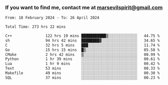 ### If you want to find me, contact me at marsevilspirit@gmail.com

<!--
**marsevilspirit/marsevilspirit** is a ✨ _special_ ✨ repository because its `README.md` (this file) appears on your GitHub profile.

Here are some ideas to get you started:

- 🔭 I’m currently working on ...
- 🌱 I’m currently learning ...
- 👯 I’m looking to collaborate on ...
- 🤔 I’m looking for help with ...
- 💬 Ask me about ...
- 📫 How to reach me: ...
- 😄 Pronouns: ...
- ⚡ Fun fact: ...
-->
<!--START_SECTION:waka-->

```txt
From: 18 February 2024 - To: 26 April 2024

Total Time: 273 hrs 22 mins

C++               122 hrs 19 mins ███████████▒░░░░░░░░░░░░░   44.75 %
sh                94 hrs 42 mins  ████████▓░░░░░░░░░░░░░░░░   34.65 %
C                 32 hrs 5 mins   ███░░░░░░░░░░░░░░░░░░░░░░   11.74 %
Go                15 hrs 15 mins  █▒░░░░░░░░░░░░░░░░░░░░░░░   05.58 %
CMake             2 hrs 42 mins   ▒░░░░░░░░░░░░░░░░░░░░░░░░   00.99 %
Python            1 hr 39 mins    ░░░░░░░░░░░░░░░░░░░░░░░░░   00.61 %
Lua               1 hr 9 mins     ░░░░░░░░░░░░░░░░░░░░░░░░░   00.42 %
Text              53 mins         ░░░░░░░░░░░░░░░░░░░░░░░░░   00.33 %
Makefile          49 mins         ░░░░░░░░░░░░░░░░░░░░░░░░░   00.30 %
SQL               37 mins         ░░░░░░░░░░░░░░░░░░░░░░░░░   00.23 %
```

<!--END_SECTION:waka-->
